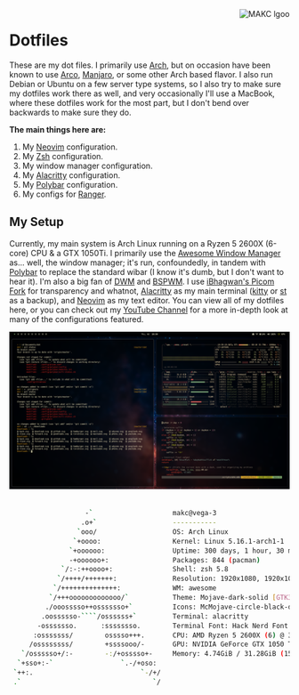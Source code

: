 <a href="https://makc.co">
    <img src="https://makc.co/images/github-header.svg" alt="MAKC lgoo" title="MAKC" align="right" height="50" />
</a>

# Dotfiles
These are my dot files. I primarily use [Arch](https://www.archlinux.org), but on occasion have been known to use [Arco](https://arcolinux.com/), [Manjaro](https://manjaro.org), or some other Arch based flavor. I also run Debian or Ubuntu on a few server type systems, so I also try to make sure my dotfiles work there as well, and very occasionally I'll use a MacBook, where these dotfiles work for the most part, but I don't bend over backwards to make sure they do. 

**The main things here are:**
1. My [Neovim](https://neovim.io/) configuration. 
2. My [Zsh](https://www.zsh.org/) configuration.
3. My window manager configuration.
4. My [Alacritty](https://github.com/alacritty/alacritty) configuration.
5. My [Polybar](https://polybar.github.io/) configuration.
6. My configs for [Ranger](https://github.com/ranger/ranger).

## My Setup
Currently, my main system is Arch Linux running on a Ryzen 5 2600X (6-core) CPU & a GTX 1050Ti. I primarily use the [Awesome Window Manager](https://github.com/awesomeWM/awesome) as... well, the window manager; it's run, confoundedly, in tandem with [Polybar](https://github.com/polybar/polybar) to replace the standard wibar (I know it's dumb, but I don't want to hear it). I'm also a big fan of [DWM](https://dwm.suckless.org/) and [BSPWM](https://github.com/baskerville/bspwm). I use [iBhagwan's Picom Fork](https://github.com/ibhagwan/picom-ibhagwan-git) for transparency and whatnot, [Alacritty](https://github.com/alacritty/alacritty) as my main terminal ([kitty](https://github.com/kovidgoyal/kitty) or [st](https://st.suckless.org/) as a backup), and [Neovim](https://github.com/neovim/neovim) as my text editor. You can view all of my dotfiles here, or you can check out my [YouTube Channel](https://www.youtube.com/channel/UCWh6YtclgTAzReTASc4uSKw) for a more in-depth look at many of the configurations featured.

![Screenshot](images/desktop.jpg)
```sh

                   -`                    makc@vega-3
                  .o+`                   -----------
                 `ooo/                   OS: Arch Linux
                `+oooo:                  Kernel: Linux 5.16.1-arch1-1
               `+oooooo:                 Uptime: 300 days, 1 hour, 30 mins
               -+oooooo+:                Packages: 844 (pacman)
             `/:-:++oooo+:               Shell: zsh 5.8
            `/++++/+++++++:              Resolution: 1920x1080, 1920x1080
           `/++++++++++++++:             WM: awesome
          `/+++ooooooooooooo/`           Theme: Mojave-dark-solid [GTK3]
         ./ooosssso++osssssso+`          Icons: McMojave-circle-black-dark [GTK3]
        .oossssso-````/ossssss+`         Terminal: alacritty
       -osssssso.      :ssssssso.        Terminal Font: Hack Nerd Font Mono
      :osssssss/        osssso+++.       CPU: AMD Ryzen 5 2600X (6) @ 3.6GHz
     /ossssssss/        +ssssooo/-       GPU: NVIDIA GeForce GTX 1050 Ti
   `/ossssso+/:-        -:/+osssso+-     Memory: 4.74GiB / 31.28GiB (15%)
  `+sso+:-`                 `.-/+oso:
 `++:.                           `-/+/
 .`                                 `/
 ```
